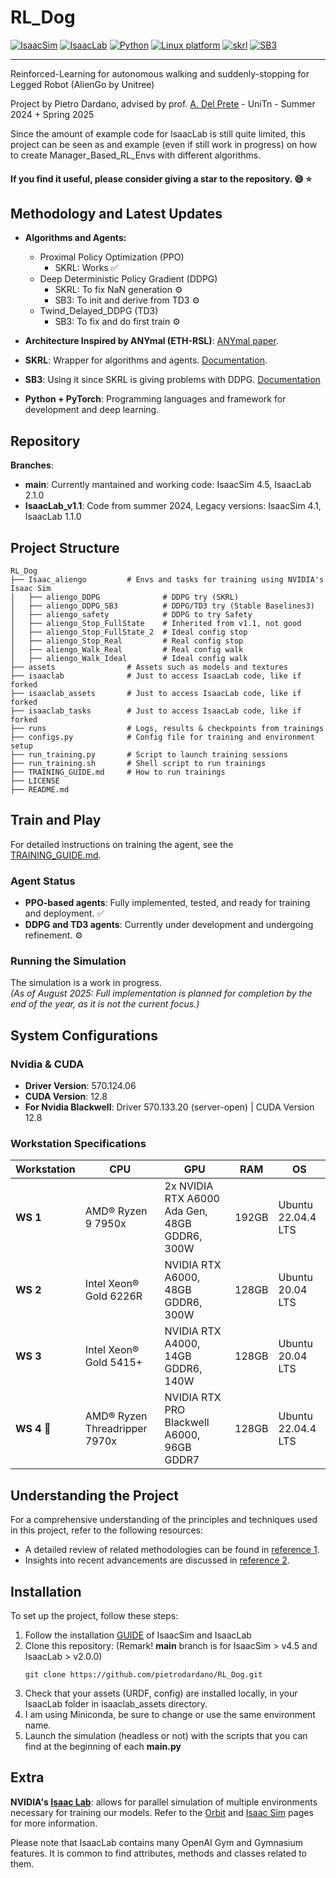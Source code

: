 # RL_Dog 
[![IsaacSim](https://img.shields.io/badge/IsaacSim-4.5-silver.svg)](https://docs.omniverse.nvidia.com/isaacsim/latest/overview.html)
[![IsaacLab](https://img.shields.io/badge/IsaacLab-2.1.0-orange.svg)](https://isaac-sim.github.io/IsaacLab/)
[![Python](https://img.shields.io/badge/python-3.10-blue.svg)](https://docs.python.org/3/whatsnew/3.10.html)
[![Linux platform](https://img.shields.io/badge/platform-linux--64-red.svg)](https://releases.ubuntu.com/22.04/)
[![skrl](https://img.shields.io/badge/skrl-1.4.3-yellow.svg)](https://skrl.readthedocs.io/en/latest/)
[![SB3](https://img.shields.io/badge/SB3-2.6.0-green.svg)](https://github.com/DLR-RM/stable-baselines3)

---------------------------------------------------------------------------------------------------

Reinforced-Learning for autonomous walking and suddenly-stopping for Legged Robot (AlienGo by Unitree)

Project by Pietro Dardano, advised by prof. [A. Del Prete](https://andreadelprete.github.io/) - UniTn - Summer 2024 + Spring 2025

Since the amount of example code for IsaacLab is still quite limited, this project can be seen as and example (even if still work in progress) on how to create Manager_Based_RL_Envs with different algorithms.

#### If you find it useful, please consider giving a star to the repository. :smile: :star:

## Methodology and Latest Updates
- **Algorithms and Agents:**
    - Proximal Policy Optimization (PPO) 
        - SKRL: Works ✅
    - Deep Deterministic Policy Gradient (DDPG)
        - SKRL: To fix NaN generation ⚙
        - SB3: To init and derive from TD3 ⚙
    - Twind_Delayed_DDPG (TD3)
        - SB3: To fix and do first train ⚙
        
- **Architecture Inspired by ANYmal (ETH-RSL)**: [ANYmal paper](https://www.science.org/doi/epdf/10.1126/scirobotics.aau5872).
- **SKRL**: Wrapper for algorithms and agents. [Documentation](https://skrl.readthedocs.io/en/latest/intro/getting_started.html).
- **SB3**: Using it since SKRL is giving problems with DDPG. [Documentation](https://stable-baselines3.readthedocs.io/en/v1.0/guide/algos.html)
- **Python + PyTorch**: Programming languages and framework for development and deep learning.

## Repository
**Branches**:
- **main**: Currently mantained and working code: IsaacSim 4.5, IsaacLab 2.1.0
- **IsaacLab_v1.1**: Code from summer 2024, Legacy versions: IsaacSim 4.1, IsaacLab 1.1.0

## Project Structure
```
RL_Dog
├── Isaac_aliengo         # Envs and tasks for training using NVIDIA's Isaac Sim
│   ├── aliengo_DDPG              # DDPG try (SKRL)
│   ├── aliengo_DDPG_SB3          # DDPG/TD3 try (Stable Baselines3)
│   ├── aliengo_safety            # DDPG to try Safety
│   ├── aliengo_Stop_FullState    # Inherited from v1.1, not good
│   ├── aliengo_Stop_FullState_2  # Ideal config stop
│   ├── aliengo_Stop_Real         # Real config stop
│   ├── aliengo_Walk_Real         # Real config walk
│   ├── aliengo_Walk_Ideal        # Ideal config walk
├── assets                # Assets such as models and textures
├── isaaclab              # Just to access IsaacLab code, like if forked
├── isaaclab_assets       # Just to access IsaacLab code, like if forked
├── isaaclab_tasks        # Just to access IsaacLab code, like if forked
├── runs                  # Logs, results & checkpoints from trainings
├── configs.py            # Config file for training and environment setup
├── run_training.py       # Script to launch training sessions
├── run_training.sh       # Shell script to run trainings
├── TRAINING_GUIDE.md     # How to run trainings
├── LICENSE
├── README.md
```

## Train and Play

For detailed instructions on training the agent, see the [TRAINING_GUIDE.md](TRAINING_GUIDE.md).

### Agent Status
- **PPO-based agents**: Fully implemented, tested, and ready for training and deployment. ✅  
- **DDPG and TD3 agents**: Currently under development and undergoing refinement. ⚙  

### Running the Simulation
The simulation is a work in progress.  
*(As of August 2025: Full implementation is planned for completion by the end of the year, as it is not the current focus.)*

## System Configurations

### Nvidia & CUDA
- **Driver Version**: 570.124.06  
- **CUDA Version**: 12.8  
- **For Nvidia Blackwell**: Driver 570.133.20 (server-open) | CUDA Version 12.8  

### Workstation Specifications

| Workstation    | CPU                        | GPU                                         | RAM    | OS                   |
|----------------|----------------------------|---------------------------------------------|--------|----------------------|
| **WS 1**       | AMD® Ryzen 9 7950x         | 2x NVIDIA RTX A6000 Ada Gen, 48GB GDDR6, 300W | 192GB  | Ubuntu 22.04.4 LTS   |
| **WS 2**       | Intel Xeon® Gold 6226R     | NVIDIA RTX A6000, 48GB GDDR6, 300W          | 128GB  | Ubuntu 20.04 LTS     |
| **WS 3**       | Intel Xeon® Gold 5415+     | NVIDIA RTX A4000, 14GB GDDR6, 140W          | 128GB  | Ubuntu 20.04 LTS     |
| **WS 4** 📌    | AMD® Ryzen Threadripper 7970x | NVIDIA RTX PRO Blackwell A6000, 96GB GDDR7 | 128GB  | Ubuntu 22.04.4 LTS   |

## Understanding the Project

For a comprehensive understanding of the principles and techniques used in this project, refer to the following resources:
- A detailed review of related methodologies can be found in [reference 1](https://journals.sagepub.com/doi/full/10.1177/17298814211007305).
- Insights into recent advancements are discussed in [reference 2](https://arxiv.org/html/2308.12517v2).

## Installation

To set up the project, follow these steps:
1. Follow the installation [GUIDE](https://isaac-sim.github.io/IsaacLab/main/source/setup/installation/pip_installation.html) of IsaacSim and IsaacLab
2. Clone this repository: (Remark! **main** branch is for IsaacSim > v4.5 and IsaacLab > v2.0.0)
   ```
   git clone https://github.com/pietrodardano/RL_Dog.git
   ```
3. Check that your assets (URDF, config) are installed locally, in your IsaacLab folder in isaaclab_assets directory.
4. I am using Miniconda, be sure to change or use the same environment name.
5. Launch the simulation (headless or not) with the scripts that you can find at the beginning of each **main.py**

## Extra

**NVIDIA's [Isaac Lab](https://isaac-sim.github.io/IsaacLab/)**: allows for parallel simulation of multiple environments necessary for training our models. Refer to the [Orbit](https://isaac-orbit.github.io/) and [Isaac Sim](https://docs.omniverse.nvidia.com/isaacsim/latest/overview.html) pages for more information. <br>

Please note that IsaacLab contains many OpenAI Gym and Gymnasium features. It is common to find attributes, methods and classes related to them. <br>

